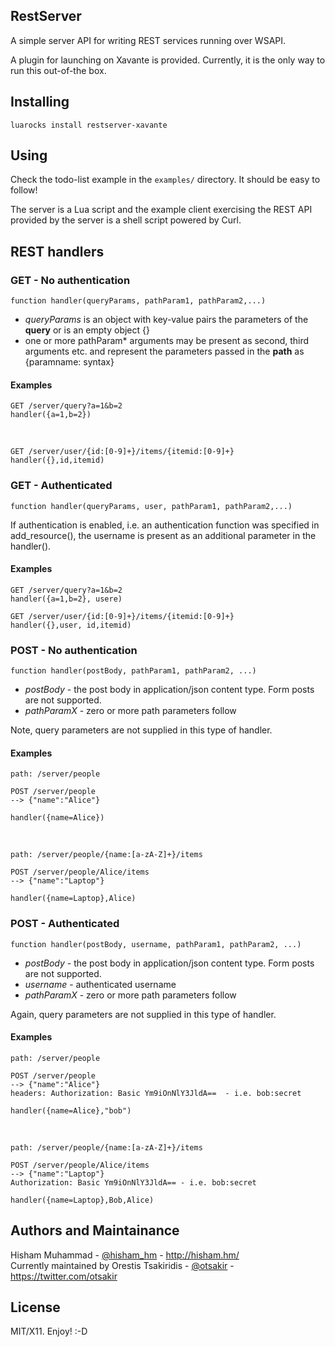 RestServer
----------

A simple server API for writing REST services running over WSAPI.

A plugin for launching on Xavante is provided. Currently, it is the only way
to run this out-of-the box.

Installing
----------

    luarocks install restserver-xavante

Using
-----

Check the todo-list example in the `examples/` directory.
It should be easy to follow!

The server is a Lua script and the example client exercising the
REST API provided by the server is a shell script powered by Curl.

REST handlers
-------------

### GET - No authentication

    function handler(queryParams, pathParam1, pathParam2,...)

* _queryParams_ is an object with key-value pairs the parameters of the **query** or is an empty object {}
* one or more pathParam* arguments may be present as second, third arguments etc. and represent the parameters passed in the **path** as {paramname: syntax}

#### Examples

    GET /server/query?a=1&b=2
    handler({a=1,b=2})
 <br>
 
    GET /server/user/{id:[0-9]+}/items/{itemid:[0-9]+}
    handler({},id,itemid)

### GET - Authenticated

    function handler(queryParams, user, pathParam1, pathParam2,...)
    
If authentication is enabled, i.e. an authentication function was specified in add_resource(), the username is present as an additional parameter in the handler().

#### Examples 

    GET /server/query?a=1&b=2
    handler({a=1,b=2}, usere)

    GET /server/user/{id:[0-9]+}/items/{itemid:[0-9]+}
    handler({},user, id,itemid)
    
### POST - No authentication

    function handler(postBody, pathParam1, pathParam2, ...)

* _postBody_ - the post body in application/json content type. Form posts are not supported.
* _pathParamX_ - zero or more path parameters follow

Note, query parameters are not supplied in this type of handler.

#### Examples

    path: /server/people 
 
    POST /server/people
    --> {"name":"Alice"}
    
    handler({name=Alice})
<br>  

    path: /server/people/{name:[a-zA-Z]+}/items
    
    POST /server/people/Alice/items
    --> {"name":"Laptop"}
    
    handler({name=Laptop},Alice)

### POST - Authenticated

    function handler(postBody, username, pathParam1, pathParam2, ...)

* _postBody_ - the post body in application/json content type. Form posts are not supported.
* _username_ - authenticated username
* _pathParamX_ - zero or more path parameters follow

Again, query parameters are not supplied in this type of handler. 

#### Examples

    path: /server/people 
 
    POST /server/people
    --> {"name":"Alice"}
    headers: Authorization: Basic Ym9iOnNlY3JldA==  - i.e. bob:secret
    
    handler({name=Alice},"bob")
<br>  

    path: /server/people/{name:[a-zA-Z]+}/items
    
    POST /server/people/Alice/items
    --> {"name":"Laptop"}
    Authorization: Basic Ym9iOnNlY3JldA== - i.e. bob:secret
    
    handler({name=Laptop},Bob,Alice)




Authors and Maintainance
------------------------

Hisham Muhammad - [@hisham_hm](http://mastodon.social/@hisham_hm) - http://hisham.hm/  
Currently maintained by Orestis Tsakiridis - [@otsakir](https://fosstodon.org/@otsakir) - https://twitter.com/otsakir

License
-------

MIT/X11. Enjoy! :-D

